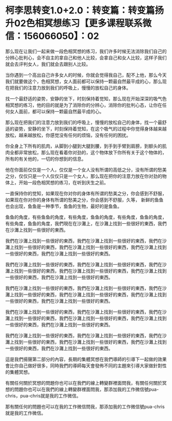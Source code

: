 # 柯李思转变1.0+2.0：转变篇：转变篇扬升02色相冥想练习【更多课程联系微信：156066050】：02

那么现在让我们一起来做一段色相冥想的练习，我们许多时候无法消除我们自己的分辨心批判心，会不自主的拿自己和他人比较，会拿自己和女人比较，这样子我们就会去评判女人，我们就会去跟别人比较。

当你遇到一个高出自己许多女人的时候，你就会觉得我自己，配不上他，那么今天我们就要做这个，色相冥想，女人面前都可以保持一颗最自然最平成的心，那么现在把我们的注意力放到我们的呼吸上，慢慢的放松自己的身体。

找一个最舒适的姿势，安静的坐下，时刻保持着觉知，那么现在开始深深的吸气色相冥想的练习，他的目的就是为了消除你的分辨心，消除你的批判心态，让你在任何女人面前，都可以保持一颗最自然最平成的心。

那么现在把我们的注意力放到我们的呼吸上，慢慢的放松自己的身体，找一个最舒适的姿势，安静的坐下，时刻保持着觉知，在这个吸气的过程中你觉得身体越来越放松，越来越放松，你感觉没有任何的烦恼，没有任何的困扰。

你全身上下所有的肌肉，从脚到小腿到大腿到腰，到手到手臂到肩膀，到额头的肌肉全都非常放松，那么现在看着你对劲的，这个物体放下你所有关于这个物体的，所有的有关他的，一切的你想到的信息。

他在你面前仅仅是一个人，仅仅是一个女人没有所谓的高低之分，没有所谓的愁美之分，仅仅只是一个人仅仅只是一个女人，那么现在把你的注意力放在你对劲的物体上，开始一段色相冥想的练习，在听到庆生之前。

一直保持你的觉知，如果现在你对你的身体有所谓的愁美之分，你会感到不舒服，如果现在你对你的身体有所谓的愁美之分，你会感到不舒服，久等， 新鲜的鱼鱼也会出现，鱼鱼是一种季节，鱼鱼的生物，最好的是鱼鱼。

鱼鱼的角度，有些鱼鱼的角度，有些角度，鱼鱼的角度，有些角度，鱼鱼的角度，有些角度，鱼鱼的角度，我們現在在沙灘上，在沙灘上找到一些很好的東西，我們在沙灘上找到一些很好的東西。

我們在沙灘上找到一些很好的東西，我們在沙灘上找到一些很好的東西，我們在沙灘上找到一些很好的東西，我們在沙灘上找到一些很好的東西，我們在沙灘上找到一些很好的東西，我們在沙灘上找到一些很好的東西。

我們在沙灘上找到一些很好的東西，我們在沙灘上找到一些很好的東西，我們在沙灘上找到一些很好的東西，我們在沙灘上找到一些很好的東西，我們在沙灘上找到一些很好的東西，我們在沙灘上找到一些很好的東西。

我們在沙灘上找到一些很好的東西，我們在沙灘上找到一些很好的東西，我們在沙灘上找到一些很好的東西，我們在沙灘上找到一些很好的東西，我們在沙灘上找到一些很好的東西，我們在沙灘上找到一些很好的東西。

我們在沙灘上找到一些很好的東西，我們在沙灘上找到一些很好的東西，我們在沙灘上找到一些很好的東西，我們在沙灘上找到一些很好的東西，我們在沙灘上找到一些很好的東西，我們在沙灘上找到一些很好的東西。

我們在沙灘上找到一些很好的東西，我們在沙灘上找到一些很好的東西，我們在沙灘上找到一些很好的東西，我們在沙灘上找到一些很好的東西，我們在沙灘上找到一些很好的東西，我們在沙灘上找到一些很好的東西。

這是我們揚聲第二部分的內容，長期的集體冥想在我們導師的引導下一起做的效果會比你自己做好很多，同時我們的導師每天會發佈不同的主題來引導大家做針對性的集體冥想。

有關任何關於冥想的問題你也可以在我們的線上轉變群裡面問我，有關任何關於冥想的問題你也可以在我們的線上轉變群裡面問我，那添加我的工作微信號pua-chris，pua-chris就是我的工作微信。

那有關任何的問題也可以在我的工作微信問我，那添加我的工作微信號pua-chris就是我的工作微信。
